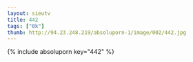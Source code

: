 ```yaml
--- 
layout: sieutv
title: 442
tags: ["0k"]
thumb: http://94.23.248.219/absoluporn-1/image/002/442.jpg
---
```

{% include absoluporn key="442" %} 
